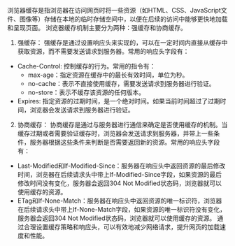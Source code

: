 浏览器缓存是指浏览器在访问网页时将一些资源（如HTML、CSS、JavaScript文件、图像等）存储在本地的临时存储空间中，以便在后续的访问中能够更快地加载和呈现页面。
 浏览器缓存机制主要分为两种：强缓存和协商缓存。
 1. 强缓存：
   强缓存是通过设置响应头来实现的，可以在一定时间内直接从缓存中获取资源，而不需要发送请求到服务器。常用的响应头字段有：
   - Cache-Control: 控制缓存的行为。常用的指令有：
     - max-age：指定资源在缓存中的最长有效时间，单位为秒。
     - no-cache：表示不直接使用缓存，需要发送请求到服务器进行验证。
     - no-store：表示不缓存该资源的任何版本。
   - Expires: 指定资源的过期时间，是一个绝对时间。如果当前时间超过了过期时间，浏览器会发送请求到服务器进行验证。
 2. 协商缓存：
   协商缓存是通过与服务器进行通信来确定是否使用缓存的机制。当缓存过期或者需要验证缓存时，浏览器会发送请求到服务器，并带上一些条件，服务器根据这些条件来判断是否需要返回新的资源。常用的响应头字段有：
   - Last-Modified和If-Modified-Since：服务器在响应头中返回资源的最后修改时间，浏览器在后续请求头中带上If-Modified-Since字段，如果资源的最后修改时间没有变化，服务器会返回304 Not Modified状态码，浏览器就可以使用缓存的资源。
   - ETag和If-None-Match：服务器在响应头中返回资源的唯一标识符，浏览器在后续请求头中带上If-None-Match字段，如果资源的唯一标识符没有变化，服务器会返回304 Not Modified状态码，浏览器就可以使用缓存的资源。
 通过合理设置缓存策略和响应头，可以有效地减少网络请求，提升网页的加载速度和性能。